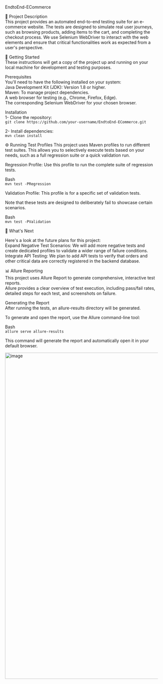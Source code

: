 EndtoEnd-ECommerce  

📝 Project Description  
This project provides an automated end-to-end testing suite for an e-commerce website. The tests are designed to simulate real user journeys, such as browsing products, adding items to the cart, and completing the checkout process. We use Selenium WebDriver to interact with the web elements and ensure that critical functionalities work as expected from a user's perspective.  

🚀 Getting Started  
These instructions will get a copy of the project up and running on your local machine for development and testing purposes.

Prerequisites  
You'll need to have the following installed on your system:  
Java Development Kit (JDK): Version 1.8 or higher.  
Maven: To manage project dependencies.  
A web browser for testing (e.g., Chrome, Firefox, Edge).  
The corresponding Selenium WebDriver for your chosen browser.  

Installation  
1- Clone the repository:  
    ```git clone https://github.com/your-username/EndtoEnd-ECommerce.git```

2- Install dependencies:  
    ```mvn clean install```

    
⚙️ Running Test Profiles
This project uses Maven profiles to run different test suites. This allows you to selectively execute tests based on your needs, such as a full regression suite or a quick validation run.

Regression Profile: Use this profile to run the complete suite of regression tests.

Bash  
    ```mvn test -PRegression```

Validation Profile: This profile is for a specific set of validation tests.

Note that these tests are designed to deliberately fail to showcase certain scenarios.

Bash  
   ```mvn test -PValidation```  

🚀 What's Next

Here's a look at the future plans for this project:  
Expand Negative Test Scenarios: We will add more negative tests and create dedicated profiles to validate a wider range of failure conditions.  
Integrate API Testing: We plan to add API tests to verify that orders and other critical data are correctly registered in the backend database.  

📊 Allure Reporting  
This project uses Allure Report to generate comprehensive, interactive test reports.  
Allure provides a clear overview of test execution, including pass/fail rates, detailed steps for each test, and screenshots on failure.

Generating the Report  
After running the tests, an allure-results directory will be generated.

To generate and open the report, use the Allure command-line tool:

Bash  
 ```allure serve allure-results```

This command will generate the report and automatically open it in your default browser.

<img width="2530" height="1070" alt="image" src="https://github.com/user-attachments/assets/544de91e-d82e-47e2-946e-438080398a25" />



